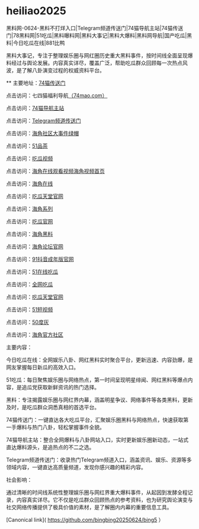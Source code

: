 # heiliao2025
黑料网-0624-黑料不打烊入口|Telegram频道传送门|74猫导航主站|74猫传送门|78黑料网|51吃瓜|黑料曝料网|黑料大事记|黑料大爆料|黑料网导航|国产吃瓜|黑料|今日吃瓜在线|881比鸭

黑料大事记，专注于整理娱乐圈与网红圈历史重大黑料事件，按时间线全面呈现爆料经过与舆论发展。内容真实详尽，覆盖广泛，帮助吃瓜群众回顾每一次热点风波，是了解八卦演变过程的权威资料平台。

** 主要地址：<a href="https://74mao.com/">74猫传送门</a>

点击访问：七四猫福利导航<a href="https://74mao.com/">（74mao.com）</a>

点击访问：<a href="https://74mao.com/">74猫导航主站</a>

点击访问：<a href="https://74mao.com/">Telegram频道传送门</a>

点击访问：<a href="https://hj-42.pages.dev/">海角社区大事件绿帽</a>

点击访问：<a href="https://pc6-33.pages.dev/">51品茶</a>

点击访问：<a href="https://cg9-11.pages.dev/">吃瓜视频</a>

点击访问：<a href="https://hj-33.pages.dev/">海角在线观看视频海角视频首页</a>

点击访问：<a href="https://hj-1154.pages.dev/">海角在线</a>

点击访问：<a href="https://cg7-12.pages.dev/">吃瓜天堂官网</a>

点击访问：<a href="https://hj-288.pages.dev/">海角系列</a>

点击访问：<a href="https://cg2-32.pages.dev/">吃瓜官网</a>

点击访问：<a href="https://hj-1217.pages.dev/">海角黑料</a>

点击访问：<a href="https://hj-37.pages.dev/">海角论坛官网 </a>

点击访问：<a href="https://dy2-01.pages.dev/">91抖音成年版官网</a>

点击访问：<a href="https://cg10-19.pages.dev/">51在线吃瓜</a>

点击访问：<a href="https://cg4-12.pages.dev/">全网吃瓜</a>

点击访问：<a href="https://cg7-42.pages.dev/">吃瓜天堂官网</a>

点击访问：<a href="https://pc2-10.pages.dev/">51短视频</a>

点击访问：<a href="https://50dh-02.pages.dev/">50度灰</a>

点击访问：<a href="https://hj-01.pages.dev/">海角官方社区</a>

主要内容：

今日吃瓜在线：全网娱乐八卦、网红黑料实时聚合平台，更新迅速、内容劲爆，是网友掌握每日新瓜的高效入口。

51吃瓜：每日聚焦娱乐圈与网络热点，第一时间呈现明星绯闻、网红黑料等爆点内容，是追瓜党获取新鲜资讯的热门选择。

黑料：专注揭露娱乐圈与网红界内幕，涵盖明星争议、网络事件等各类黑料，更新及时，是吃瓜群众洞悉真相的首选平台。

74猫传送门：一键直达各大吃瓜平台，汇聚娱乐圈黑料与网络热点，快速获取第一手爆料与热门八卦，轻松掌握事件全貌。

74猫导航主站：整合全网爆料与八卦网站入口，实时更新娱乐圈新动态，一站式直达爆料源头，是追热点的不二之选。

Telegram频道传送门：收录热门Telegram频道入口，涵盖资讯、娱乐、资源等多领域内容，一键直达高质量频道，发现你感兴趣的精彩内容。

社会影响：

通过清晰的时间线系统性整理娱乐圈与网红界重大爆料事件，从起因到发酵全程记录，内容真实详尽。它不仅是吃瓜群众回顾热点的参考资料，也为研究舆论演变与社交网络传播提供了极具价值的素材，是了解圈内内幕的重要信息工具。

[Canonical link]( https://github.com/bingbing20250624/bing5 ）
